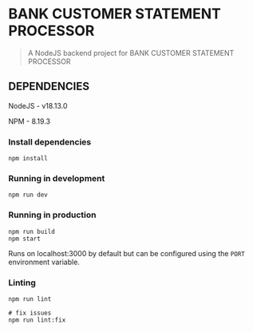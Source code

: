 # BANK CUSTOMER STATEMENT PROCESSOR

> A NodeJS backend project for BANK CUSTOMER STATEMENT PROCESSOR

## DEPENDENCIES

NodeJS - v18.13.0

NPM - 8.19.3

### Install dependencies

```
npm install
```

### Running in development

```
npm run dev
```

### Running in production

```
npm run build
npm start
```

Runs on localhost:3000 by default but can be configured using the `PORT` environment variable.


### Linting
```
npm run lint

# fix issues
npm run lint:fix
```
